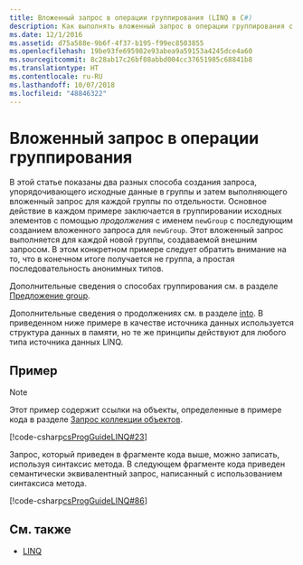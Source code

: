 ```yaml
---
title: Вложенный запрос в операции группирования (LINQ в C#)
description: Как выполнять вложенный запрос в операции группирования с помощью LINQ в C#.
ms.date: 12/1/2016
ms.assetid: d75a588e-9b6f-4f37-b195-f99ec8503855
ms.openlocfilehash: 19be93fe695982e93abea9a59153a4245dce4a60
ms.sourcegitcommit: 8c28ab17c26bf08abbd004cc37651985c68841b8
ms.translationtype: HT
ms.contentlocale: ru-RU
ms.lasthandoff: 10/07/2018
ms.locfileid: "48846322"
---
```

# <a name="perform-a-subquery-on-a-grouping-operation"></a>Вложенный запрос в операции группирования

В этой статье показаны два разных способа создания запроса, упорядочивающего исходные данные в группы и затем выполняющего вложенный запрос для каждой группы по отдельности. Основное действие в каждом примере заключается в группировании исходных элементов с помощью *продолжения* с именем `newGroup` с последующим созданием вложенного запроса для `newGroup`. Этот вложенный запрос выполняется для каждой новой группы, создаваемой внешним запросом. В этом конкретном примере следует обратить внимание на то, что в конечном итоге получается не группа, а простая последовательность анонимных типов.  
  
Дополнительные сведения о способах группирования см. в разделе [Предложение group](../language-reference/keywords/group-clause.md).  
  
Дополнительные сведения о продолжениях см. в разделе [into](../language-reference/keywords/into.md). В приведенном ниже примере в качестве источника данных используется структура данных в памяти, но те же принципы действуют для любого типа источника данных LINQ.  
  
## <a name="example"></a>Пример

> [!NOTE]
> Этот пример содержит ссылки на объекты, определенные в примере кода в разделе [Запрос коллекции объектов](query-a-collection-of-objects.md).

[!code-csharp[csProgGuideLINQ#23](~/samples/snippets/csharp/concepts/linq/how-to-perform-a-subquery-on-a-grouping-operation_1.cs)] 

Запрос, который приведен в фрагменте кода выше, можно записать, используя синтаксис метода. В следующем фрагменте кода приведен семантически эквивалентный запрос, написанный с использованием синтаксиса метода.

[!code-csharp[csProgGuideLINQ#86](~/samples/snippets/csharp/concepts/linq/how-to-perform-a-subquery-on-a-grouping-operation_2.cs)]

## <a name="see-also"></a>См. также

- [LINQ](index.md)
